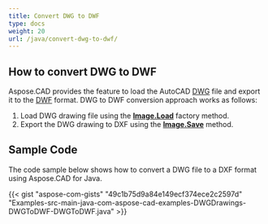 ```yaml
---
title: Convert DWG to DWF
type: docs
weight: 20
url: /java/convert-dwg-to-dwf/
---
```


## **How to convert DWG to DWF**

Aspose.CAD provides the feature to load the AutoCAD [DWG](https://docs.fileformat.com/cad/dwg/) file and export it to the [DWF](https://docs.fileformat.com/cad/dwf/) format. DWG to DWF conversion approach works as follows:

1. Load DWG drawing file using the [**Image.Load**](https://apireference.aspose.com/cad/java/com.aspose.cad.class-use/image) factory method.
1. Export the DWG drawing to DXF using the [**Image.Save**](https://apireference.aspose.com/cad/java/com.aspose.cad/Image#save--) method.

## Sample Code

The code sample below shows how to convert a DWG file to a DXF format using Aspose.CAD for Java.

{{< gist "aspose-com-gists" "49c1b75d9a84e149ecf374ece2c2597d" "Examples-src-main-java-com-aspose-cad-examples-DWGDrawings-DWGToDWF-DWGToDWF.java" >}}
